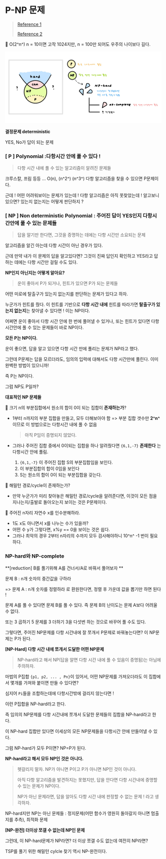 # P-NP 문제

> [Reference 1](https://ratsgo.github.io/data%20structure&algorithm/2017/11/30/NP/)
>
> [Reference 2](https://inverse90.tistory.com/entry/PNP-NP-Hard-NP-Complete)



:milky_way: O(2^n^) n = 10이면 고작 1024지만, n = 100만 되어도 우주의 나이보다 길다.

![image-20201113011837039](fig/image-20201113011837039.png)



**결정문제 deterministic**

YES, No가 답이 되는 문제



### [ P ] Polynomial :다항시간 안에 풀 수 있다 !

> 다항 시간 내에 풀 수 있는 알고리즘이 알려진 문제들

크루스칼, 프림 등등 ... O(n), (n^2^) (n^3^) 다항 알고리즘을 찾을 수 있으면 P문제이다.

근데 ! 어떤 어려워보이는 문제가 있는데 ! 다항 알고리즘은 아직 못찾았는데 ! 알고보니 있으면? 있는지 없는지는 어떻게 판단하지 ?



### [ NP ] Non deterministic Polynomial : 주어진 답이 YES인지 다항시간안에 풀 수 있는 문제들

> 답을 알기만 한다면, 그것을 증명하는 데에는 다항 시간만 소요되는 문제

알고리즘을 알긴 아는데 다항 시간이 아닌 경우가 있다.

근데 만약 내가 이 문제의 답을 알고있다면? 그것이 진짜 답인지 확인하고 YES라고 답하는 데에는 다항 시간만 걸릴 수도 있다.



**NP인지 아닌지는 어떻게 알아요?**

> 운이 좋아서 P가 되거나, 힌트가 있으면 P가 되는 문제들

어떤 미로에 탈출구가 있는지 없는지를 판단하는 문제가 있다고 하자.

누군가가 힌트를 줬다. 이 힌트를 기반으로 **다항 시간 내에** 힌트를 따라가면 **탈출구가 있는지 없는지**는 찾아낼 수 있다면 ! 이는 NP이다.

어쩌면 운이 좋아서 다항 시간 안에 한 번에 풀어낼 수 있거나, 또는 힌트가 있다면 다항 시간안에 풀 수 있는 문제들이 바로 NP이다.



**모든 P는 NP이다.**

운이 좋으면, 답을 알고 있으면 다항 시간 만에 풀리는 문제가 NP라고 했다.

그런데 P문제는 답을 모르더라도, 임의의 입력에 대해서도 다항 시간만에 풀린다. 이미 완벽한 방법이 있으니까!

즉 P는 NP이다.

그럼 NP도 P일까?



**대표적인 NP 문제들**

:tomato: 크기 n의 부분집합에서 원소의 합이 0이 되는 집합이 **존재하는가**?

* 1부터 n까지의 부분 집합을 만들고, 모두 더해보아야 함 => 부분 집합 갯수만 **2^n^** 이므로 이 방법으로는 다항시간 내에 풀 수 없음

  > 아직 P임이 증명되지 않았다.

* 그러나 주어진 집합 중에서 0이되는 집합을 하나 알려줬다면 `{6,1,-7}` **존재한다** 는 다항시간 안에 풀림.

  1. `{6,1,-7}` 이 주어진 집합 S의 부분집합임을 보인다.
  2. 이 부분집합의 합이 0임을 보인다
  3. S는 원소의 합이 0이 되는 부분집합을 갖는다.



:tomato: 해밀턴 경로/cycle이 존재하는가?

* 만약 누군가가 미리 찾아놓은 해밀턴 경로/cycle을 알려준다면, 이것이 모든 점을 지나는지/출발로 돌아오는지 보이는 것은 P문제이다.



:tomato: 주어진 n자리 자연수 x를 인수분해하라.

* 1도 x도 아니면서 x를 나누는 수가 있을까?
* 어떤 수 y가 그렇다면, x%y == 0을 보이는 것은 쉽다.
* 그러나 최악의 경우 2부터 n자리의 수까지 모두 검사해야하니 10^n^ -1 번이 필요하다.



### NP-hard와 NP-complete



**[reduction] B를 풀기위해 A를 건너서/A로 바꿔서 풀어보자 **

문제 B : n개 숫자의 중간값을 구하라

=> 문제 A : n개 숫자를 정렬하라 로 환원한다면, 정렬 후 가운데 값을 뽑기만 하면 된다 !

문제 A를 풀 수 있다면 문제 B를 풀 수 있다. 즉 문제 B의 난이도는 문제 A보다 어려울 수 없다.

또는 3 곱하기 5 문제를 3 더하기 3을 다섯번 하는 것으로 바꾸어 풀 수도 있다.



그렇다면, 주어진 NP문제를 다항 시간내에 잘 쪼개서 P문제로 바꿔놓는다면? 이 NP문제는 P가 된다.



**[NP-Hard] 다항 시간 내에 쪼개서 도달한 어떤 NP문제**

> NP-hard라고 해서 NP(답을 알면 다항 시간 내에 풀 수 있음이 증명됨)는 아님에 주의하자.

마법의 P집합 `{p1, p2, ... , Pn}`이 있어서, 어떤 NP문제를 가져오더라도 이 집합에서 몇개를 가져와 붙이면 만들 수 있다면?

심지어 `Pi`들을 조합하는데에 다항시간밖에 걸리지 않는다면 !

이런 P집합을 NP-hard라고 한다.

즉 임의의 NP문제를 다항 시간내에 쪼개서 도달한 문제들의 집합을 NP-hard라고 한다.

이 NP-hard 집합만 있다면 이세상의 모든 NP문제들을 다항시간 안에 만들어낼 수 있다.



그럼 NP-hard가 모두 P이면? NP=P가 된다.



**NP-hard라고 해서 모두 NP인 것은 아니다.**

> 헷갈리지 말자. NP가 아니면 P이고 P가 아니면 NP인 것이 아니다.
>
> 아직 다항 알고리즘을 발견하지는 못했지만, 답을 안다면 다항 시간내에 증명할 수 있는 문제가 NP이다.
>
> NP가 아닌 문제라면, 답을 알아도 다항 시간 내에 판정할 수 없는 문제 ! 라고 생각하자.

NP-hard지만 NP는 아닌 문제들 : 정지문제(어떤 함수가 영원히 돌아갈지 아니면 멈출지를 추측), 최적화 문제



**[NP-완전] 더이상 쪼갤 수 없는데 NP인 문제**

그런데, 이 NP-hard문제가 NP라면? 더 이상 쪼갤 수도 없는데 여전히 NP라면?

TSP를 풀기 위한 해밀턴 cylcle 찾기 역시 NP-완전이다.

